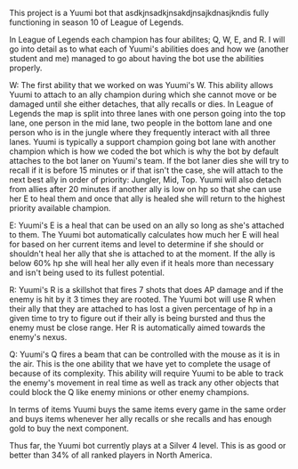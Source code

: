 This project is a Yuumi bot that asdkjnsadkjnsakdjnsajkdnasjkndis fully functioning in season 10 of League of Legends.

In League of Legends each champion has four abilites; Q, W, E, and R. I will go into detail as to what each of Yuumi's abilities does and how we (another student and me) managed to go about having the bot use the abilities properly.

W:
The first ability that we worked on was Yuumi's W. This ability allows Yuumi to attach to an ally champion during which she cannot move or be damaged until she either detaches, that ally recalls or dies. In League of Legends the map is split into three lanes with one person going into the top lane, one person in the mid lane, two people in the bottom lane and one person who is in the jungle where they frequently interact with all three lanes. Yuumi is typically a support champion going bot lane with another champion which is how we coded the bot which is why the bot by default attaches to the bot laner on Yuumi's team. If the bot laner dies she will try to recall if it is before 15 minutes or if that isn't the case, she will attach to the next best ally in order of priority: Jungler, Mid, Top.  Yuumi will also detach from allies after 20 minutes if another ally is low on hp so that she can use her E to heal them and once that ally is healed she will return to the highest priority available champion.

E:
Yuumi's E is a heal that can be used on an ally so long as she's attached to them. The Yuumi bot automatically calculates how much her E will heal for based on her current items and level to determine if she should or shouldn't heal her ally that she is attached to at the moment. If the ally is below 60% hp she will heal her ally even if it heals more than necessary and isn't being used to its fullest potential.

R:
Yuumi's R is a skillshot that fires 7 shots that does AP damage and if the enemy is hit by it 3 times they are rooted. The Yuumi bot will use R when their ally that they are attached to has lost a given percentage of hp in a given time to try to figure out if their ally is being bursted and thus the enemy must be close range. Her R is automatically aimed towards the enemy's nexus.

Q:
Yuumi's Q fires a beam that can be controlled with the mouse as it is in the air. This is the one ability that we have yet to complete the usage of because of its complexity. This ability will require Yuumi to be able to track the enemy's movement in real time as well as track any other objects that could block the Q like enemy minions or other enemy champions.

In terms of items Yuumi buys the same items every game in the same order and buys items whenever her ally recalls or she recalls and has enough gold to buy the next component.

Thus far, the Yuumi bot currently plays at a Silver 4 level. This is as good or better than 34% of all ranked players in North America.
